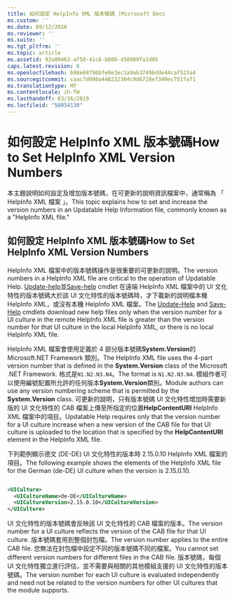 ```yaml
---
title: 如何設定 HelpInfo XML 版本號碼 |Microsoft Docs
ms.custom: ''
ms.date: 09/12/2016
ms.reviewer: ''
ms.suite: ''
ms.tgt_pltfrm: ''
ms.topic: article
ms.assetid: 93a00463-af58-41c8-b088-450909fa1d05
caps.latest.revision: 6
ms.openlocfilehash: b98e6879bbfe0e3ec1a9ab37496dde44caf523a4
ms.sourcegitcommit: caac7d098a448232304c9d6728e7340ec7517a71
ms.translationtype: MT
ms.contentlocale: zh-TW
ms.lasthandoff: 03/16/2019
ms.locfileid: "58054130"
---
```

# <a name="how-to-set-helpinfo-xml-version-numbers"></a><span data-ttu-id="47cf6-102">如何設定 HelpInfo XML 版本號碼</span><span class="sxs-lookup"><span data-stu-id="47cf6-102">How to Set HelpInfo XML Version Numbers</span></span>

<span data-ttu-id="47cf6-103">本主題說明如何設定及增加版本號碼，在可更新的說明資訊檔案中，通常稱為 「 HelpInfo XML 檔案 」。</span><span class="sxs-lookup"><span data-stu-id="47cf6-103">This topic explains how to set and increase the version numbers in an Updatable Help Information file, commonly known as a "HelpInfo XML file."</span></span>

## <a name="how-to-set-helpinfo-xml-version-numbers"></a><span data-ttu-id="47cf6-104">如何設定 HelpInfo XML 版本號碼</span><span class="sxs-lookup"><span data-stu-id="47cf6-104">How to Set HelpInfo XML Version Numbers</span></span>

<span data-ttu-id="47cf6-105">HelpInfo XML 檔案中的版本號碼操作是很重要的可更新的說明。</span><span class="sxs-lookup"><span data-stu-id="47cf6-105">The version numbers in a HelpInfo XML file are critical to the operation of Updatable Help.</span></span>
<span data-ttu-id="47cf6-106">[Update-help](/powershell/module/Microsoft.PowerShell.Core/Update-Help)並[Save-help](/powershell/module/Microsoft.PowerShell.Core/Save-Help) cmdlet 在遠端 HelpInfo XML 檔案中的 UI 文化特性的版本號碼大於該 UI 文化特性的版本號碼時，才下載新的說明檔本機 HelpInfo XML，或沒有本機 HelpInfo XML 檔案。</span><span class="sxs-lookup"><span data-stu-id="47cf6-106">The [Update-Help](/powershell/module/Microsoft.PowerShell.Core/Update-Help) and [Save-Help](/powershell/module/Microsoft.PowerShell.Core/Save-Help) cmdlets download new help files only when the version number for a UI culture in the remote HelpInfo XML file is greater than the version number for that UI culture in the local HelpInfo XML, or there is no local HelpInfo XML file.</span></span>

<span data-ttu-id="47cf6-107">HelpInfo XML 檔案會使用定義於 4 部分版本號碼**System.Version**的 Microsoft.NET Framework 類別。</span><span class="sxs-lookup"><span data-stu-id="47cf6-107">The HelpInfo XML file uses the 4-part version number that is defined in the **System.Version** class of the Microsoft .NET Framework.</span></span> <span data-ttu-id="47cf6-108">格式是`N1.N2.N3.N4`。</span><span class="sxs-lookup"><span data-stu-id="47cf6-108">The format is `N1.N2.N3.N4`.</span></span> <span data-ttu-id="47cf6-109">模組作者可以使用編號配置所允許的任何版本**System.Version**類別。</span><span class="sxs-lookup"><span data-stu-id="47cf6-109">Module authors can use any version numbering scheme that is permitted by the **System.Version** class.</span></span> <span data-ttu-id="47cf6-110">可更新的說明，只有版本號碼 UI 文化特性增加時需要新版的 UI 文化特性的 CAB 檔案上傳至所指定的位置**HelpContentURI** HelpInfo XML 檔案中的項目。</span><span class="sxs-lookup"><span data-stu-id="47cf6-110">Updatable Help requires only that the version number for a UI culture increase when a new version of the CAB file for that UI culture is uploaded to the location that is specified by the **HelpContentURI** element in the HelpInfo XML file.</span></span>

<span data-ttu-id="47cf6-111">下列範例顯示德文 (DE-DE) UI 文化特性的版本時 2.15.0.10 HelpInfo XML 檔案的項目。</span><span class="sxs-lookup"><span data-stu-id="47cf6-111">The following example shows the elements of the HelpInfo XML file for the German (de-DE) UI culture when the version is 2.15.0.10.</span></span>

```xml

<UICulture>
  <UICultureName>de-DE</UICultureName>
  <UICultureVersion>2.15.0.10</UICultureVersion>
</UICulture>
```

<span data-ttu-id="47cf6-112">UI 文化特性的版本號碼會反映該 UI 文化特性的 CAB 檔案的版本。</span><span class="sxs-lookup"><span data-stu-id="47cf6-112">The version number for a UI culture reflects the version of the CAB file for that UI culture.</span></span> <span data-ttu-id="47cf6-113">版本號碼套用到整個封包檔。</span><span class="sxs-lookup"><span data-stu-id="47cf6-113">The version number applies to the entire CAB file.</span></span> <span data-ttu-id="47cf6-114">您無法在封包檔中設定不同的版本號碼不同的檔案。</span><span class="sxs-lookup"><span data-stu-id="47cf6-114">You cannot set different version numbers for different files in the CAB file.</span></span> <span data-ttu-id="47cf6-115">版本號碼，每個 UI 文化特性獨立進行評估，並不需要與相關的其他模組支援的 UI 文化特性的版本號碼。</span><span class="sxs-lookup"><span data-stu-id="47cf6-115">The version number for each UI culture is evaluated independently and need not be related to the version numbers for other UI cultures that the module supports.</span></span>